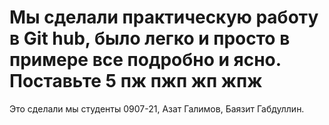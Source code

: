 # Мы сделали практическую работу в Git hub, было легко и просто в примере все подробно и ясно. Поставьте 5 пж пжп жп жпж 
Это сделали мы студенты 0907-21, Азат Галимов, Баязит Габдуллин.
